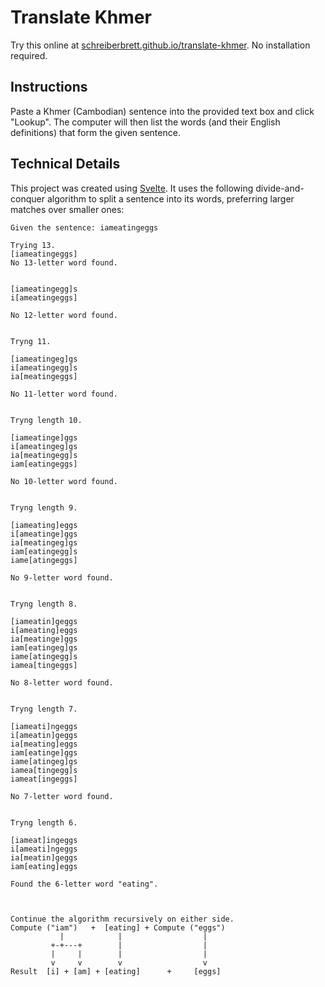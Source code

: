 # Translate Khmer

Try this online at [schreiberbrett.github.io/translate-khmer](https://schreiberbrett.github.io/translate-khmer). No installation required.

## Instructions
Paste a Khmer (Cambodian) sentence into the provided text box and click "Lookup". The computer will then list the words (and their English definitions) that form the given sentence.

## Technical Details
This project was created using [Svelte](https://svelte.dev/). It uses the following divide-and-conquer algorithm to split a sentence into its words, preferring larger matches over smaller ones:

```
Given the sentence: iameatingeggs

Trying 13.
[iameatingeggs]
No 13-letter word found.


[iameatingegg]s
i[ameatingeggs]

No 12-letter word found.


Tryng 11.

[iameatingeg]gs
i[ameatingegg]s
ia[meatingeggs]

No 11-letter word found.


Tryng length 10.

[iameatinge]ggs
i[ameatingeg]gs
ia[meatingegg]s
iam[eatingeggs]

No 10-letter word found.


Tryng length 9.

[iameating]eggs
i[ameatinge]ggs
ia[meatingeg]gs
iam[eatingegg]s
iame[atingeggs]

No 9-letter word found.


Tryng length 8.

[iameatin]geggs
i[ameating]eggs
ia[meatinge]ggs
iam[eatingeg]gs
iame[atingegg]s
iamea[tingeggs]

No 8-letter word found.


Tryng length 7.

[iameati]ngeggs
i[ameatin]geggs
ia[meating]eggs
iam[eatinge]ggs
iame[atingeg]gs
iamea[tingegg]s
iameat[ingeggs]

No 7-letter word found.


Tryng length 6.

[iameat]ingeggs
i[ameati]ngeggs
ia[meatin]geggs
iam[eating]eggs

Found the 6-letter word "eating".



Continue the algorithm recursively on either side.
Compute ("iam")   +  [eating] + Compute ("eggs")
           |            |                  |
         +-+---+        |                  |
         |     |        |                  |
         v     v        v                  v
Result  [i] + [am] + [eating]      +     [eggs]
```
